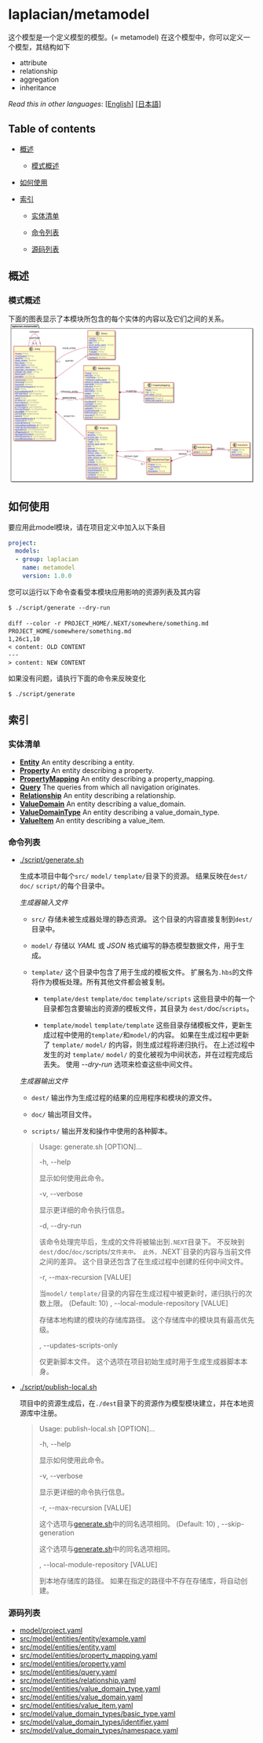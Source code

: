 <!-- @head-content@ -->
# laplacian/metamodel

这个模型是一个定义模型的模型。(= metamodel)
在这个模型中，你可以定义一个模型，其结构如下

- attribute
- relationship
- aggregation
- inheritance


*Read this in other languages*: [[English](README.md)] [[日本語](README_ja.md)]
<!-- @head-content@ -->

<!-- @toc@ -->
## Table of contents
- [概述](#概述)

  * [模式概述](#模式概述)

- [如何使用](#如何使用)

- [索引](#索引)

  * [实体清单](#实体清单)

  * [命令列表](#命令列表)

  * [源码列表](#源码列表)



<!-- @toc@ -->

<!-- @main-content@ -->
## 概述


### 模式概述


下面的图表显示了本模块所包含的每个实体的内容以及它们之间的关系。
![](./doc/image/model-diagram.svg)

## 如何使用

要应用此model模块，请在项目定义中加入以下条目

```yaml
project:
  models:
  - group: laplacian
    name: metamodel
    version: 1.0.0
```

您可以运行以下命令查看受本模块应用影响的资源列表及其内容

```console
$ ./script/generate --dry-run

diff --color -r PROJECT_HOME/.NEXT/somewhere/something.md PROJECT_HOME/somewhere/something.md
1,26c1,10
< content: OLD CONTENT
---
> content: NEW CONTENT
```

如果没有问题，请执行下面的命令来反映变化

```console
$ ./script/generate

```


## 索引


### 实体清单


- [**Entity**](<./doc/entities/Entity.md>)
An entity describing a entity.
- [**Property**](<./doc/entities/Property.md>)
An entity describing a property.
- [**PropertyMapping**](<./doc/entities/PropertyMapping.md>)
An entity describing a property_mapping.
- [**Query**](<./doc/entities/Query.md>)
The queries from which all navigation originates.
- [**Relationship**](<./doc/entities/Relationship.md>)
An entity describing a relationship.
- [**ValueDomain**](<./doc/entities/ValueDomain.md>)
An entity describing a value_domain.
- [**ValueDomainType**](<./doc/entities/ValueDomainType.md>)
An entity describing a value_domain_type.
- [**ValueItem**](<./doc/entities/ValueItem.md>)
An entity describing a value_item.
### 命令列表


- [./script/generate.sh](<./scripts/generate.sh>)

  生成本项目中每个`src/` `model/` `template/`目录下的资源。
  结果反映在`dest/` `doc/` `script/`的每个目录中。

  *生成器输入文件*

  - `src/`
    存储未被生成器处理的静态资源。
    这个目录的内容直接复制到`dest/`目录中。

  - `model/`
    存储以 *YAML* 或 *JSON* 格式编写的静态模型数据文件，用于生成。

  - `template/`
    这个目录中包含了用于生成的模板文件。
    扩展名为`.hbs`的文件将作为模板处理。所有其他文件都会被复制。

    - `template/dest` `template/doc` `template/scripts`
      这些目录中的每一个目录都包含要输出的资源的模板文件，其目录为 `dest/`doc/`scripts`。

    - `template/model` `template/template`
      这些目录存储模板文件，更新生成过程中使用的`template/`和`model/`的内容。
      如果在生成过程中更新了 `template/` `model/` 的内容，则生成过程将递归执行。
      在上述过程中发生的对 `template/` `model/` 的变化被视为中间状态，并在过程完成后丢失。
      使用 *--dry-run* 选项来检查这些中间文件。

  *生成器输出文件*

  - `dest/`
    输出作为生成过程的结果的应用程序和模块的源文件。

  - `doc/`
    输出项目文件。

  - `scripts/`
    输出开发和操作中使用的各种脚本。

  > Usage: generate.sh [OPTION]...
  >
  > -h, --help
  >
  >   显示如何使用此命令。
  >   
  > -v, --verbose
  >
  >   显示更详细的命令执行信息。
  >   
  > -d, --dry-run
  >
  >   该命令处理完毕后，生成的文件将被输出到`.NEXT`目录下。
  >   不反映到`dest/`doc/`doc/`scripts/`文件夹中。
  >   此外，`.NEXT`目录的内容与当前文件之间的差异。
  >   这个目录还包含了在生成过程中创建的任何中间文件。
  >   
  > -r, --max-recursion [VALUE]
  >
  >   当`model/` `template/`目录的内容在生成过程中被更新时，递归执行的次数上限。
  >    (Default: 10)
  > , --local-module-repository [VALUE]
  >
  >   存储本地构建的模块的存储库路径。
  >   这个存储库中的模块具有最高优先级。
  >   
  > , --updates-scripts-only
  >
  >   仅更新脚本文件。
  >   这个选项在项目初始生成时用于生成生成器脚本本身。
  >   
- [./script/publish-local.sh](<./scripts/publish-local.sh>)

  项目中的资源生成后，在`./dest`目录下的资源作为模型模块建立，并在本地资源库中注册。

  > Usage: publish-local.sh [OPTION]...
  >
  > -h, --help
  >
  >   显示如何使用此命令。
  >   
  > -v, --verbose
  >
  >   显示更详细的命令执行信息。
  >   
  > -r, --max-recursion [VALUE]
  >
  >   这个选项与[generate.sh](<./scripts/generate.sh>)中的同名选项相同。
  >    (Default: 10)
  > , --skip-generation
  >
  >   这个选项与[generate.sh](<./scripts/generate.sh>)中的同名选项相同。
  >   
  > , --local-module-repository [VALUE]
  >
  >   到本地存储库的路径。
  >   如果在指定的路径中不存在存储库，将自动创建。
  >   
### 源码列表


- [model/project.yaml](<./model/project.yaml>)
- [src/model/entities/entity/example.yaml](<./src/model/entities/entity/example.yaml>)
- [src/model/entities/entity.yaml](<./src/model/entities/entity.yaml>)
- [src/model/entities/property_mapping.yaml](<./src/model/entities/property_mapping.yaml>)
- [src/model/entities/property.yaml](<./src/model/entities/property.yaml>)
- [src/model/entities/query.yaml](<./src/model/entities/query.yaml>)
- [src/model/entities/relationship.yaml](<./src/model/entities/relationship.yaml>)
- [src/model/entities/value_domain_type.yaml](<./src/model/entities/value_domain_type.yaml>)
- [src/model/entities/value_domain.yaml](<./src/model/entities/value_domain.yaml>)
- [src/model/entities/value_item.yaml](<./src/model/entities/value_item.yaml>)
- [src/model/value_domain_types/basic_type.yaml](<./src/model/value_domain_types/basic_type.yaml>)
- [src/model/value_domain_types/identifier.yaml](<./src/model/value_domain_types/identifier.yaml>)
- [src/model/value_domain_types/namespace.yaml](<./src/model/value_domain_types/namespace.yaml>)


<!-- @main-content@ -->